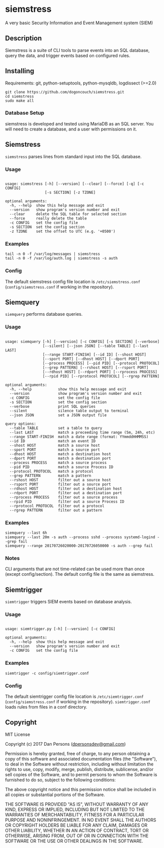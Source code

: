 # siemstress
A very basic Security Information and Event Management system (SIEM)

## Description
Siemstress is a suite of CLI tools to parse events into an SQL database, query the data, and trigger events based on configured rules.

## Installing

Requirements: git, python-setuptools, python-mysqldb, logdissect (>=2.0)

    git clone https://github.com/dogoncouch/siemstress.git
    cd siemstress
    sudo make all

### Database Setup
siemstress is developed and tested using MariaDB as an SQL server. You will need to create a database, and a user with permissions on it.

## Siemstress
`siemstress` parses lines from standard input into the SQL database.

### Usage

```

usage: siemstress [-h] [--version] [--clear] [--force] [-q] [-c CONFIG]
                  [-s SECTION] [-z TZONE]

optional arguments:
  -h, --help  show this help message and exit
  --version   show program's version number and exit
  --clear     delete the SQL table for selected section
  --force     really delete the table
  -c CONFIG   set the config file
  -s SECTION  set the config section
  -z TZONE    set the offset to UTC (e.g. '+0500')

```

### Examples
    tail -n 0 -f /var/log/messages | siemstress
    tail -n 0 -f /var/log/auth.log | siemstress -s auth

### Config
The default siemstress config file location is `/etc/siemstress.conf` (`config/siemstress.conf` if working in the repository).

## Siemquery
`siemquery` performs database queries.

### Usage

```

usage: siemquery [-h] [--version] [-c CONFIG] [-s SECTION] [--verbose]
                 [--silent] [--json JSON] [--table TABLE] [--last LAST]
                 [--range START-FINISH] [--id ID] [--shost HOST]
                 [--sport PORT] [--dhost HOST] [--dport PORT]
                 [--process PROCESS] [--pid PID] [--protocol PROTOCOL]
                 [--grep PATTERN] [--rshost HOST] [--rsport PORT]
                 [--rdhost HOST] [--rdport PORT] [--rprocess PROCESS]
                 [--rpid PID] [--rprotocol PROTOCOL] [--rgrep PATTERN]

optional arguments:
  -h, --help            show this help message and exit
  --version             show program's version number and exit
  -c CONFIG             set the config file
  -s SECTION            set the config section
  --verbose             print SQL queries
  --silent              silence table output to terminal
  --json JSON           set a JSON output file

query options:
  --table TABLE         set a table to query
  --last LAST           match a preceeding time range (5m, 24h, etc)
  --range START-FINISH  match a date range (format: YYmmddHHMMSS)
  --id ID               match an event ID
  --shost HOST          match a source host
  --sport PORT          match a source port
  --dhost HOST          match a destination host
  --dport PORT          match a destination port
  --process PROCESS     match a source process
  --pid PID             match a source Process ID
  --protocol PROTOCOL   match a protocol
  --grep PATTERN        match a pattern
  --rshost HOST         filter out a source host
  --rsport PORT         filter out a source port
  --rdhost HOST         filter out a destination host
  --rdport PORT         filter out a destination port
  --rprocess PROCESS    filter out a source process
  --rpid PID            filter out a source Process ID
  --rprotocol PROTOCOL  filter out a protocol
  --rgrep PATTERN       filter out a pattern

```

### Examples
    siemquery --last 6h
    siemquery --last 20m -s auth --process sshd --process systemd-logind --grep fail
    siemquery --range 20170726020000-20170726050000 -s auth --grep fail

### Notes
CLI arguments that are not time-related can be used more than once (except config/section). The default config file is the same as siemstress.

## Siemtrigger
`siemtrigger` triggers SIEM events based on database analysis.

### Usage

```

usage: siemtrigger.py [-h] [--version] [-c CONFIG]

optional arguments:
  -h, --help  show this help message and exit
  --version   show program's version number and exit
  -c CONFIG   set the config file

```

### Examples

    siemtrigger -c config/siemtrigger.conf

### Config
The default siemtrigger config file location is `/etc/siemtrigger.conf` (`config/siemstress.conf` if working in the repository). `siemtrigger.conf` loads rules from files in a conf directory.

## Copyright
MIT License

Copyright (c) 2017 Dan Persons (dpersonsdev@gmail.com)

Permission is hereby granted, free of charge, to any person obtaining a copy
of this software and associated documentation files (the "Software"), to deal
in the Software without restriction, including without limitation the rights
to use, copy, modify, merge, publish, distribute, sublicense, and/or sell
copies of the Software, and to permit persons to whom the Software is
furnished to do so, subject to the following conditions:

The above copyright notice and this permission notice shall be included in all
copies or substantial portions of the Software.

THE SOFTWARE IS PROVIDED "AS IS", WITHOUT WARRANTY OF ANY KIND, EXPRESS OR
IMPLIED, INCLUDING BUT NOT LIMITED TO THE WARRANTIES OF MERCHANTABILITY,
FITNESS FOR A PARTICULAR PURPOSE AND NONINFRINGEMENT. IN NO EVENT SHALL THE
AUTHORS OR COPYRIGHT HOLDERS BE LIABLE FOR ANY CLAIM, DAMAGES OR OTHER
LIABILITY, WHETHER IN AN ACTION OF CONTRACT, TORT OR OTHERWISE, ARISING FROM,
OUT OF OR IN CONNECTION WITH THE SOFTWARE OR THE USE OR OTHER DEALINGS IN THE
SOFTWARE.
